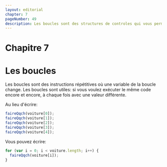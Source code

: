 ```yaml
---
layout: editorial
chapter: 7
pageNumber: 49
description: Les boucles sont des structures de controles qui vous permettent d'exécuter un bloc de code de façon répétée jusquà ce que une condition précise soit remplie. Les boucles sont essentielles pour automatiser des tâches répétitives et l'itération sur les structures de données telles que les tableaux et les chaînes de caractères.
---
```


# Chapitre 7
# Les boucles

Les boucles sont des instructions répétitives où une variable de la boucle change. Les boucles sont utiles: si vous voulez exécuter le même code encore et encore, à chaque fois avec une valeur différente.

Au lieu d'écrire:

```javascript
faireQqch(voiture[0]);
faireQqch(voiture[1]);
faireQqch(voiture[2]);
faireQqch(voiture[3]);
faireQqch(voiture[4]);
```

Vous pouvez écrire:

```javascript
for (var i = 0; i < voiture.length; i++) {
  faireQqch(voiture[i]);
}
```
